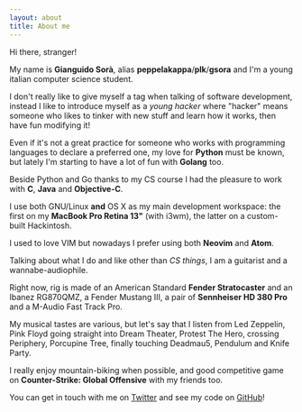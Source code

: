 ```yaml
---
layout: about
title: About me
---
```


Hi there, stranger!

My name is **Gianguido Sorà**, alias **peppelakappa**/**plk**/**gsora** and I'm a young italian computer science student.

I don't really like to give myself a tag when talking of software development, instead I like to introduce myself as a *young hacker* where "hacker" means someone who likes to tinker with new stuff and learn how it works, then have fun modifying it!

Even if it's not a great practice for someone who works with programming languages to declare a preferred one, my love for **Python** must be known, but lately I'm starting to have a lot of fun with **Golang** too.

Beside Python and Go thanks to my CS course I had the pleasure to work with **C**, **Java** and **Objective-C**.

I use both GNU/Linux **and** OS X as my main development workspace: the first on my **MacBook Pro Retina 13"** (with i3wm), the latter on a custom-built Hackintosh.

I used to love VIM but nowadays I prefer using both **Neovim** and **Atom**.

Talking about what I do and like other than *CS things*, I am a guitarist and a wannabe-audiophile.

Right now, rig is made of an American Standard **Fender Stratocaster** and an Ibanez RG870QMZ, a Fender Mustang III, a pair of **Sennheiser HD 380 Pro** and a M-Audio Fast Track Pro.

My musical tastes are various, but let's say that I listen from Led Zeppelin, Pink Floyd going straight into Dream Theater, Protest The Hero, crossing Periphery, Porcupine Tree, finally touching Deadmau5, Pendulum and Knife Party.

I really enjoy mountain-biking when possible, and good competitive game on **Counter-Strike: Global Offensive** with my friends too.

You can get in touch with me on [Twitter](http://twitter.com/gsora_) and see my code on [GitHub](http://github.com/gsora)!
